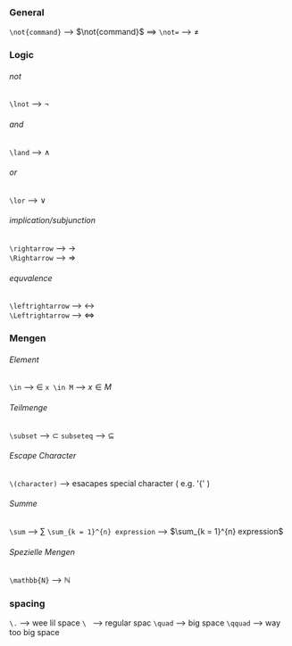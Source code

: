 ### General
`\not{command}` --> $\not{command}$
	==> `\not=` --> $\not=$


### Logic
###### not
`\lnot` --> $\lnot$
###### and
`\land` --> $\land$ 
###### or
`\lor` --> $\lor$ 
###### implication/subjunction
`\rightarrow` --> $\rightarrow$    
`\Rightarrow` --> $\Rightarrow$ 
###### equvalence
`\leftrightarrow` --> $\leftrightarrow$  
`\Leftrightarrow` --> $\Leftrightarrow$




### Mengen
###### Element
`\in` --> $\in$ 
`x \in M` --> $x \in M$
 
###### Teilmenge
`\subset` --> $\subset$ 
`subseteq` --> $\subseteq$

###### Escape Character
`\(character)` --> esacapes special character ( e.g. '{' )

###### Summe 
`\sum` --> $\sum$ 
`\sum_{k = 1}^{n} expression` --> $\sum_{k = 1}^{n} expression$

###### Spezielle Mengen
`\mathbb{N}` --> $\mathbb{N}$

### spacing
`\.` --> wee lil space
`\ ` --> regular spac
`\quad` --> big space
`\qquad` --> way too big space


